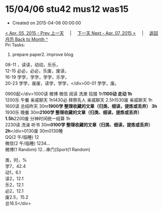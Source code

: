# 15/04/06 stu42 mus12 was15

* Created on 2015-04-06 00:00:00

[&lt; Apr. 05, 2015 - Prev 上一天](d05.md)     \|     [下一天 Next - Apr. 07, 2015 &gt;](d07.md)     \|     [返回月历 Back to Month ^](index.md)   
Pri Tasks:  
1. prepare paper2. improve blog  
  
08-11 ，读读，动动，乐乐，  
12-15 必必，必必，乐废，废读，  
16-19 学学，学学，学学，乐学，  
20-23 学学，废废，读学，学学，&lt;/div&gt;00-01 学学，废。  
  
0900起&lt;/div&gt;1000读 微博 微信 阅读 洗漱 拾掇 1h**1100动 走动 1h**  
1200乐 午餐 亲戚聊天 1h1430必 拜祭先人 亲戚聊天 2.5h1530废 亲戚聊天 1h  
1600读 总结昨天 30m**1900学 整理收藏的文章（归类、细读，提炼或丢弃） 3h**  
1930乐 晚餐 30m**2100学 整理收藏的文章（归类、细读，提炼或丢弃） 1.5h**2200废 分神时间统一结算 1h  
2230读 洗澡 听书 30m**0100学 整理收藏的文章（归类、细读，提炼或丢弃） 2h**&lt;/div&gt;0130废 30m0130睡  
QQ\(2 午/临睡\) 12  
微信\(2 午/临睡\) 1234…  
微博\(1 Random\) 12…串门\(Sport\(1 Random\)  
  
类，时，%  
学7，42.4  
动1，6.1  
读2，12.1  
乐2，12.1  
必2，12.1  
废2.5，15.2  
总16.5&lt;/div&gt;


